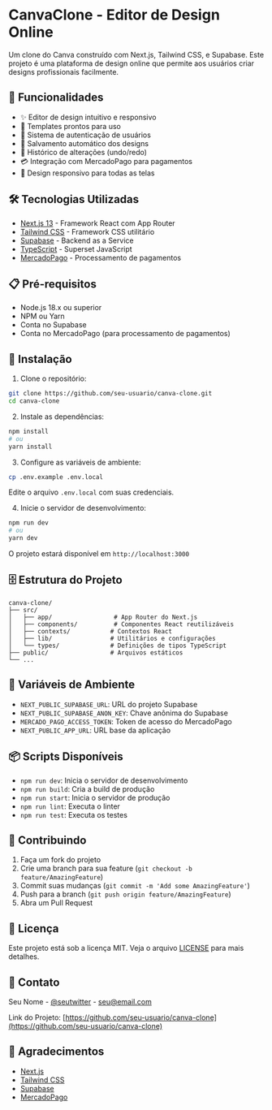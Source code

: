 # CanvaClone - Editor de Design Online

Um clone do Canva construído com Next.js, Tailwind CSS, e Supabase. Este projeto é uma plataforma de design online que permite aos usuários criar designs profissionais facilmente.

## 🚀 Funcionalidades

- ✨ Editor de design intuitivo e responsivo
- 🎨 Templates prontos para uso
- 👥 Sistema de autenticação de usuários
- 💾 Salvamento automático dos designs
- 🔄 Histórico de alterações (undo/redo)
- 💳 Integração com MercadoPago para pagamentos
- 📱 Design responsivo para todas as telas

## 🛠️ Tecnologias Utilizadas

- [Next.js 13](https://nextjs.org/) - Framework React com App Router
- [Tailwind CSS](https://tailwindcss.com/) - Framework CSS utilitário
- [Supabase](https://supabase.com/) - Backend as a Service
- [TypeScript](https://www.typescriptlang.org/) - Superset JavaScript
- [MercadoPago](https://www.mercadopago.com.br/) - Processamento de pagamentos

## 📋 Pré-requisitos

- Node.js 18.x ou superior
- NPM ou Yarn
- Conta no Supabase
- Conta no MercadoPago (para processamento de pagamentos)

## 🔧 Instalação

1. Clone o repositório:
```bash
git clone https://github.com/seu-usuario/canva-clone.git
cd canva-clone
```

2. Instale as dependências:
```bash
npm install
# ou
yarn install
```

3. Configure as variáveis de ambiente:
```bash
cp .env.example .env.local
```
Edite o arquivo `.env.local` com suas credenciais.

4. Inicie o servidor de desenvolvimento:
```bash
npm run dev
# ou
yarn dev
```

O projeto estará disponível em `http://localhost:3000`

## 🗄️ Estrutura do Projeto

```
canva-clone/
├── src/
│   ├── app/                 # App Router do Next.js
│   ├── components/          # Componentes React reutilizáveis
│   ├── contexts/           # Contextos React
│   ├── lib/                # Utilitários e configurações
│   └── types/              # Definições de tipos TypeScript
├── public/                 # Arquivos estáticos
└── ...
```

## 🔐 Variáveis de Ambiente

- `NEXT_PUBLIC_SUPABASE_URL`: URL do projeto Supabase
- `NEXT_PUBLIC_SUPABASE_ANON_KEY`: Chave anônima do Supabase
- `MERCADO_PAGO_ACCESS_TOKEN`: Token de acesso do MercadoPago
- `NEXT_PUBLIC_APP_URL`: URL base da aplicação

## 📦 Scripts Disponíveis

- `npm run dev`: Inicia o servidor de desenvolvimento
- `npm run build`: Cria a build de produção
- `npm run start`: Inicia o servidor de produção
- `npm run lint`: Executa o linter
- `npm run test`: Executa os testes

## 🤝 Contribuindo

1. Faça um fork do projeto
2. Crie uma branch para sua feature (`git checkout -b feature/AmazingFeature`)
3. Commit suas mudanças (`git commit -m 'Add some AmazingFeature'`)
4. Push para a branch (`git push origin feature/AmazingFeature`)
5. Abra um Pull Request

## 📝 Licença

Este projeto está sob a licença MIT. Veja o arquivo [LICENSE](LICENSE) para mais detalhes.

## 📧 Contato

Seu Nome - [@seutwitter](https://twitter.com/seutwitter) - seu@email.com

Link do Projeto: [https://github.com/seu-usuario/canva-clone](https://github.com/seu-usuario/canva-clone)

## 🙏 Agradecimentos

- [Next.js](https://nextjs.org/)
- [Tailwind CSS](https://tailwindcss.com/)
- [Supabase](https://supabase.com/)
- [MercadoPago](https://www.mercadopago.com.br/)
